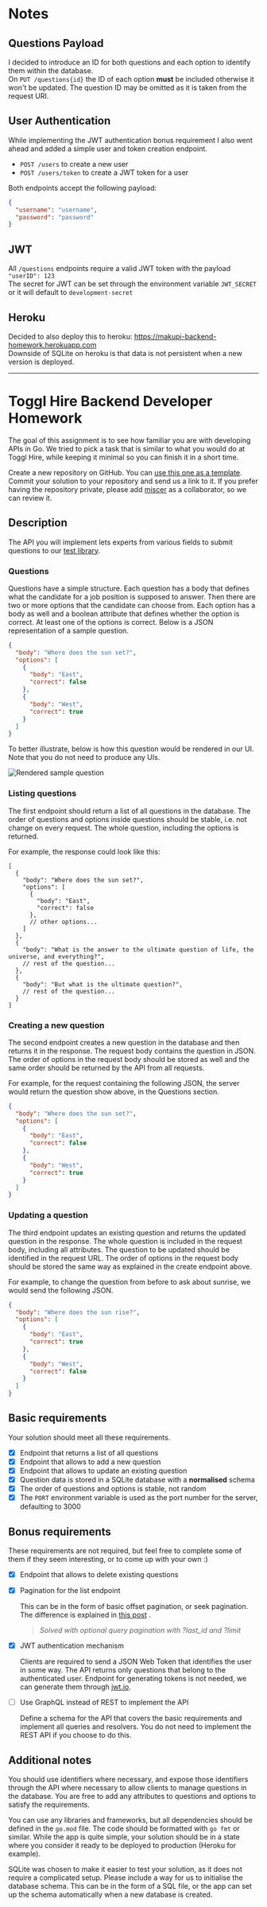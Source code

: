 # Notes

## Questions Payload

I decided to introduce an ID for both questions and each option to identify them within the database.    
On `PUT /questions{id}` the ID of each option **must** be included otherwise it won't be updated. The question ID may be
omitted as it is taken from the request URI.

## User Authentication

While implementing the JWT authentication bonus requirement I also went ahead and added a simple user and token creation
endpoint.

- `POST /users` to create a new user
- `POST /users/token` to create a JWT token for a user

Both endpoints accept the following payload:

```json
{
  "username": "username",
  "password": "password"
}
```

## JWT

All `/questions` endpoints require a valid JWT token with the payload `"userID": 123`    
The secret for JWT can be set through the environment variable `JWT_SECRET` or it will default to `development-secret`

## Heroku

Decided to also deploy this to heroku: https://makupi-backend-homework.herokuapp.com     
Downside of SQLite on heroku is that data is not persistent when a new version is deployed.

----

# Toggl Hire Backend Developer Homework

The goal of this assignment is to see how familiar you are with developing APIs in Go. We tried to pick a task that is
similar to what you would do at Toggl Hire, while keeping it minimal so you can finish it in a short time.

Create a new repository on GitHub. You
can [use this one as a template](https://github.com/togglhire/backend-homework/generate). Commit your solution to your
repository and send us a link to it. If you prefer having the repository private, please
add [miscer](https://github.com/miscer) as a collaborator, so we can review it.

## Description

The API you will implement lets experts from various fields to submit questions to
our [test library](https://support.hire.toggl.com/en/articles/4358773-toggl-hire-test-library).

### Questions

Questions have a simple structure. Each question has a body that defines what the candidate for a job position is
supposed to answer. Then there are two or more options that the candidate can choose from. Each option has a body as
well and a boolean attribute that defines whether the option is correct. At least one of the options is correct. Below
is a JSON representation of a sample question.

```json
{
  "body": "Where does the sun set?",
  "options": [
    {
      "body": "East",
      "correct": false
    },
    {
      "body": "West",
      "correct": true
    }
  ]
}
```

To better illustrate, below is how this question would be rendered in our UI. Note that you do not need to produce any
UIs.

![Rendered sample question](assets/sample-question.png)

### Listing questions

The first endpoint should return a list of all questions in the database. The order of questions and options inside
questions should be stable, i.e. not change on every request. The whole question, including the options is returned.

For example, the response could look like this:

```json5
[
  {
    "body": "Where does the sun set?",
    "options": [
      {
        "body": "East",
        "correct": false
      },
      // other options...
    ]
  },
  {
    "body": "What is the answer to the ultimate question of life, the universe, and everything?",
    // rest of the question...
  },
  {
    "body": "But what is the ultimate question?",
    // rest of the question...
  }
]
```

### Creating a new question

The second endpoint creates a new question in the database and then returns it in the response. The request body
contains the question in JSON. The order of options in the request body should be stored as well and the same order
should be returned by the API from all requests.

For example, for the request containing the following JSON, the server would return the question show above, in the
Questions section.

```json
{
  "body": "Where does the sun set?",
  "options": [
    {
      "body": "East",
      "correct": false
    },
    {
      "body": "West",
      "correct": true
    }
  ]
}
```

### Updating a question

The third endpoint updates an existing question and returns the updated question in the response. The whole question is
included in the request body, including all attributes. The question to be updated should be identified in the request
URL. The order of options in the request body should be stored the same way as explained in the create endpoint above.

For example, to change the question from before to ask about sunrise, we would send the following JSON.

```json
{
  "body": "Where does the sun rise?",
  "options": [
    {
      "body": "East",
      "correct": true
    },
    {
      "body": "West",
      "correct": false
    }
  ]
}
```

## Basic requirements

Your solution should meet all these requirements.

- [x] Endpoint that returns a list of all questions
- [x] Endpoint that allows to add a new question
- [x] Endpoint that allows to update an existing question
- [x] Question data is stored in a SQLite database with a **normalised** schema
- [x] The order of questions and options is stable, not random
- [x] The `PORT` environment variable is used as the port number for the server, defaulting to 3000

## Bonus requirements

These requirements are not required, but feel free to complete some of them if they seem interesting, or to come up with
your own :)

- [x] Endpoint that allows to delete existing questions
- [x] Pagination for the list endpoint

  This can be in the form of basic offset pagination, or seek pagination. The difference is explained
  in [this post](https://web.archive.org/web/20210205081113/https://taylorbrazelton.com/posts/2019/03/offset-vs-seek-pagination/)
  .
  > *Solved with optional query pagination with ?last_id and ?limit*
- [x] JWT authentication mechanism

  Clients are required to send a JSON Web Token that identifies the user in some way. The API returns only questions
  that belong to the authenticated user. Endpoint for generating tokens is not needed, we can generate them
  through [jwt.io](https://jwt.io/).

- [ ] Use GraphQL instead of REST to implement the API

  Define a schema for the API that covers the basic requirements and implement all queries and resolvers. You do not
  need to implement the REST API if you choose to do this.

## Additional notes

You should use identifiers where necessary, and expose those identifiers through the API where necessary to allow
clients to manage questions in the database. You are free to add any attributes to questions and options to satisfy the
requirements.

You can use any libraries and frameworks, but all dependencies should be defined in the `go.mod` file. The code should
be formatted with `go fmt` or similar. While the app is quite simple, your solution should be in a state where you
consider it ready to be deployed to production (Heroku for example).

SQLite was chosen to make it easier to test your solution, as it does not require a complicated setup. Please include a
way for us to initialise the database schema. This can be in the form of a SQL file, or the app can set up the schema
automatically when a new database is created.

